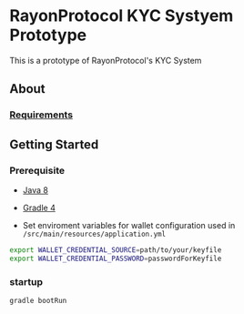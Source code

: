 # RayonProtocol KYC Systyem Prototype

This is a prototype of RayonProtocol's KYC System


## About

### [Requirements](https://findainc.atlassian.net/wiki/spaces/BLOC/pages/367690328/26.+KYC+System?src=jira)


## Getting Started

### Prerequisite

- [Java 8](https://www.oracle.com/technetwork/java/index.html)

- [Gradle 4](https://gradle.org/install/)

- Set enviroment variables for wallet configuration used in 
`/src/main/resources/application.yml`
```bash
export WALLET_CREDENTIAL_SOURCE=path/to/your/keyfile
export WALLET_CREDENTIAL_PASSWORD=passwordForKeyfile
```

### startup
```
gradle bootRun
```